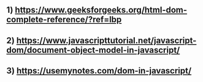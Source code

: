 
## 1) https://www.geeksforgeeks.org/html-dom-complete-reference/?ref=lbp

## 2) https://www.javascripttutorial.net/javascript-dom/document-object-model-in-javascript/

## 3) https://usemynotes.com/dom-in-javascript/
